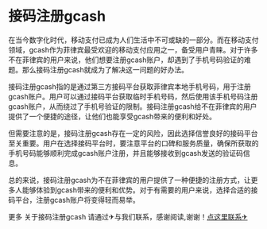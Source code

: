 # 接码注册gcash

在当今数字化时代，移动支付已成为人们生活中不可或缺的一部分。而在移动支付领域，gcash作为菲律宾最受欢迎的移动支付应用之一，备受用户青睐。对于许多不在菲律宾的用户来说，他们想要注册gcash账户，却遇到了手机号码验证的难题。那么接码注册gcash就成为了解决这一问题的好办法。

接码注册gcash指的是通过第三方接码平台获取菲律宾本地手机号码，用于注册gcash账户。用户可以通过接码平台获取临时手机号码，然后使用该手机号码注册gcash账户，从而绕过了手机号验证的限制。接码注册gcash给不在菲律宾的用户提供了一个便捷的途径，让他们也能享受gcash带来的便利和好处。

但需要注意的是，接码注册gcash存在一定的风险，因此选择信誉良好的接码平台至关重要。用户在选择接码平台时，要注意平台的口碑和服务质量，确保所获取的手机号码能够顺利完成gcash账户注册，并且能够接收到gcash发送的验证码信息。

总的来说，接码注册gcash为不在菲律宾的用户提供了一种便捷的注册方式，让更多人能够体验到gcash带来的便利和优势。对于有需要的用户来说，选择合适的接码平台，注册gcash账户将变得轻而易举。

更多 关于接码注册gcash 请通过✈与我们联系，感谢阅读,谢谢！[点这里联系✈](https://c.k02.cc)